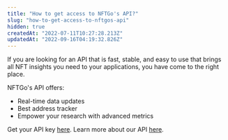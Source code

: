 ```yaml
---
title: "How to get access to NFTGo's API?"
slug: "how-to-get-access-to-nftgos-api"
hidden: true
createdAt: "2022-07-11T10:27:28.213Z"
updatedAt: "2022-09-16T04:19:32.826Z"
---
```

If you are looking for an API that is fast, stable, and easy to use that brings all NFT insights you need to your applications, you have come to the right place.

NFTGo's API offers:
- Real-time data updates
- Best address tracker
- Empower your research with advanced metrics

Get your API key [here](https://developer.nftgo.io/). Learn more about our API [here](https://docs.nftgo.io/reference/introduction).